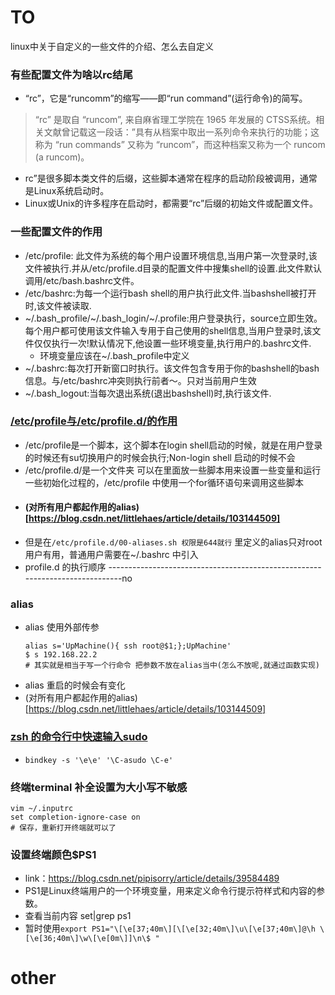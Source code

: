 # TO
linux中关于自定义的一些文件的介绍、怎么去自定义

### 有些配置文件为啥以rc结尾
- “rc”，它是“runcomm”的缩写――即“run command”(运行命令)的简写。
>“rc” 是取自 “runcom”, 来自麻省理工学院在 1965 年发展的 CTSS系统。相关文献曾记载这一段话：”具有从档案中取出一系列命令来执行的功能；这称为 “run commands” 又称为 “runcom”，而这种档案又称为一个 runcom (a runcom)。
- rc”是很多脚本类文件的后缀，这些脚本通常在程序的启动阶段被调用，通常是Linux系统启动时。
- Linux或Unix的许多程序在启动时，都需要“rc”后缀的初始文件或配置文件。

### 一些配置文件的作用
- /etc/profile: 此文件为系统的每个用户设置环境信息,当用户第一次登录时,该文件被执行.并从/etc/profile.d目录的配置文件中搜集shell的设置.此文件默认调用/etc/bash.bashrc文件。
- /etc/bashrc:为每一个运行bash shell的用户执行此文件.当bashshell被打开时,该文件被读取.
- ~/.bash_profile/~/.bash_login/~/.profile:用户登录执行，source立即生效。每个用户都可使用该文件输入专用于自己使用的shell信息,当用户登录时,该文件仅仅执行一次!默认情况下,他设置一些环境变量,执行用户的.bashrc文件.
    - 环境变量应该在~/.bash_profile中定义
- ~/.bashrc:每次打开新窗口时执行。该文件包含专用于你的bashshell的bash信息。与/etc/bashrc冲突则执行前者～。只对当前用户生效
- ~/.bash_logout:当每次退出系统(退出bashshell)时,执行该文件. 

### [/etc/profile与/etc/profile.d/的作用](https://www.cnblogs.com/kevin1990/p/8641315.html)
   - /etc/profile是一个脚本，这个脚本在login shell启动的时候，就是在用户登录的时候还有su切换用户的时候会执行;Non-login shell 启动的时候不会
   - /etc/profile.d/是一个文件夹 可以在里面放一些脚本用来设置一些变量和运行一些初始化过程的，/etc/profile 中使用一个for循环语句来调用这些脚本
   - ####  (对所有用户都起作用的alias)[https://blog.csdn.net/littlehaes/article/details/103144509]
   - 但是在`/etc/profile.d/00-aliases.sh 权限是644就行` 里定义的alias只对root用户有用，普通用户需要在~/.bashrc 中引入
   - profile.d 的执行顺序 -----------------------------------------------------------------------------no


### alias
- alias 使用外部传参
   ```shell
   alias s='UpMachine(){ ssh root@$1;};UpMachine'
   $ s 192.168.22.2
   # 其实就是相当于写一个行命令 把参数不放在alias当中(怎么不放呢,就通过函数实现)
   ``` 
- alias 重启的时候会有变化
- (对所有用户都起作用的alias)[https://blog.csdn.net/littlehaes/article/details/103144509]

### [zsh 的命令行中快速输入sudo](http://www.ichenfu.com/2017/03/29/bash-zsh-fast-sudo/)
   - `bindkey -s '\e\e' '\C-asudo \C-e'`
### 终端terminal 补全设置为大小写不敏感
```
vim ~/.inputrc
set completion-ignore-case on
# 保存，重新打开终端就可以了
```
### 设置终端颜色$PS1
- link：https://blog.csdn.net/pipisorry/article/details/39584489
- PS1是Linux终端用户的一个环境变量，用来定义命令行提示符样式和内容的参数。
- 查看当前内容 set|grep ps1
- 暂时使用`export PS1="\[\e[37;40m\][\[\e[32;40m\]\u\[\e[37;40m\]@\h \[\e[36;40m\]\w\[\e[0m\]]\n\$ "`
# other
